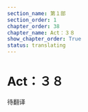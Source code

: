 ```yaml
---
section_name: 第１部
section_order: 1
chapter_order: 38
chapter_name: Act：３８
show_chapter_order: True
status: translating
---
```


# Act：３８
待翻译
